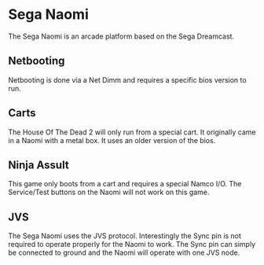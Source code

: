 # Sega Naomi

The Sega Naomi is an arcade platform based on the Sega Dreamcast.

## Netbooting

Netbooting is done via a Net Dimm and requires a specific bios version to run.

## Carts

The House Of The Dead 2 will only run from a special cart. It originally came in a Naomi with a metal box. It uses an older version of the bios.

## Ninja Assult

This game only boots from a cart and requires a special Namco I/O. The Service/Test buttons on the Naomi will not work on this game.

## JVS

The Sega Naomi uses the JVS protocol. Interestingly the Sync pin is not required to operate properly for the Naomi to work. The Sync pin can simply be connected to ground and the Naomi will operate with one JVS node.
